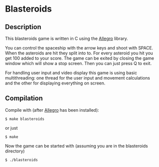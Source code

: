 # Blasteroids

## Description

This blasteroids game is written in C using the [Allegro](https://github.com/liballeg/allegro5) library.

You can control the spaceship with the arrow keys and shoot with SPACE. When the asteroids are hit they split into to. For every asteroid you hit you get 100 added to your score. The game can be exited by closing the game window which will show a stop screen. Then you can just press Q to exit.

For handling user input and video display this game is using basic multithreading: one thread for the user input and movement calculations and the other for displaying everything on screen.

## Compilation

Compile with (after [Allegro](https://github.com/liballeg/allegro5) has been installed):

```
$ make blasteroids
```

or just

```
$ make
```

Now the game can be started with (assuming you are in the blasteroids directory)

```
$ ./blasteroids
```
